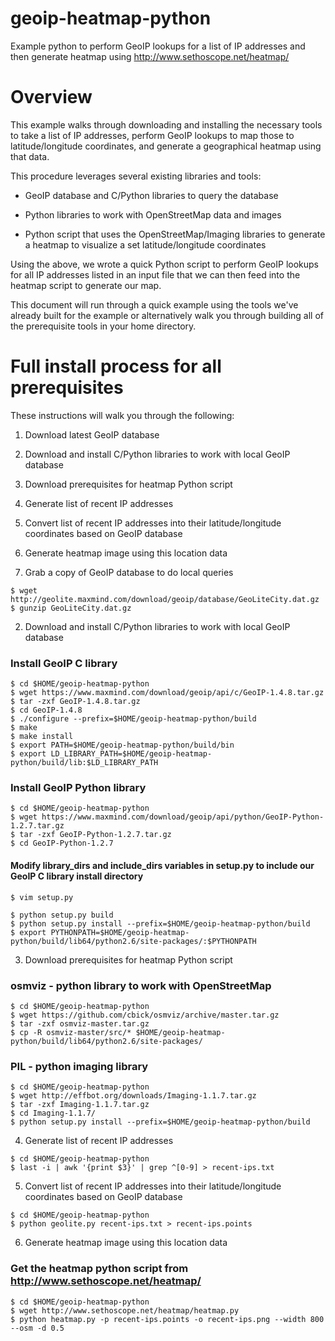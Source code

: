 geoip-heatmap-python
====================

Example python to perform GeoIP lookups for a list of IP addresses and then
generate heatmap using http://www.sethoscope.net/heatmap/


Overview
========

This example walks through downloading and installing the necessary tools to
take a list of IP addresses, perform GeoIP lookups to map those to
latitude/longitude coordinates, and generate a geographical heatmap using that
data.  

This procedure leverages several existing libraries and tools:

- GeoIP database and C/Python libraries to query the database

- Python libraries to work with OpenStreetMap data and images

- Python script that uses the OpenStreetMap/Imaging libraries to generate a
  heatmap to visualize a set latitude/longitude coordinates

Using the above, we wrote a quick Python script to perform GeoIP lookups for
all IP addresses listed in an input file that we can then feed into the heatmap
script to generate our map.

This document will run through a quick example using the tools we've already
built for the example or alternatively walk you through building all of the
prerequisite tools in your home directory.


Full install process for all prerequisites
==========================================

These instructions will walk you through the following:
1. Download latest GeoIP database
2. Download and install C/Python libraries to work with local GeoIP database
3. Download prerequisites for heatmap Python script
4. Generate list of recent IP addresses
5. Convert list of recent IP addresses into their latitude/longitude
   coordinates based on GeoIP database
6. Generate heatmap image using this location data

1. Grab a copy of GeoIP database to do local queries

```
$ wget http://geolite.maxmind.com/download/geoip/database/GeoLiteCity.dat.gz
$ gunzip GeoLiteCity.dat.gz
```

2. Download and install C/Python libraries to work with local GeoIP database

### Install GeoIP C library
```
$ cd $HOME/geoip-heatmap-python
$ wget https://www.maxmind.com/download/geoip/api/c/GeoIP-1.4.8.tar.gz
$ tar -zxf GeoIP-1.4.8.tar.gz
$ cd GeoIP-1.4.8
$ ./configure --prefix=$HOME/geoip-heatmap-python/build
$ make
$ make install
$ export PATH=$HOME/geoip-heatmap-python/build/bin
$ export LD_LIBRARY_PATH=$HOME/geoip-heatmap-python/build/lib:$LD_LIBRARY_PATH
```

### Install GeoIP Python library
```
$ cd $HOME/geoip-heatmap-python
$ wget https://www.maxmind.com/download/geoip/api/python/GeoIP-Python-1.2.7.tar.gz
$ tar -zxf GeoIP-Python-1.2.7.tar.gz
$ cd GeoIP-Python-1.2.7
```

#### Modify library_dirs and include_dirs variables in setup.py to include our GeoIP C library install directory
```
$ vim setup.py

$ python setup.py build
$ python setup.py install --prefix=$HOME/geoip-heatmap-python/build
$ export PYTHONPATH=$HOME/geoip-heatmap-python/build/lib64/python2.6/site-packages/:$PYTHONPATH
```

3. Download prerequisites for heatmap Python script

### osmviz - python library to work with OpenStreetMap
```
$ cd $HOME/geoip-heatmap-python
$ wget https://github.com/cbick/osmviz/archive/master.tar.gz
$ tar -zxf osmviz-master.tar.gz
$ cp -R osmviz-master/src/* $HOME/geoip-heatmap-python/build/lib64/python2.6/site-packages/
```

### PIL - python imaging library
```
$ cd $HOME/geoip-heatmap-python
$ wget http://effbot.org/downloads/Imaging-1.1.7.tar.gz
$ tar -zxf Imaging-1.1.7.tar.gz
$ cd Imaging-1.1.7/
$ python setup.py install --prefix=$HOME/geoip-heatmap-python/build
```


4. Generate list of recent IP addresses

```
$ cd $HOME/geoip-heatmap-python
$ last -i | awk '{print $3}' | grep ^[0-9] > recent-ips.txt
```

5. Convert list of recent IP addresses into their latitude/longitude
   coordinates based on GeoIP database

```
$ cd $HOME/geoip-heatmap-python
$ python geolite.py recent-ips.txt > recent-ips.points
```


6. Generate heatmap image using this location data

### Get the heatmap python script from http://www.sethoscope.net/heatmap/
```
$ cd $HOME/geoip-heatmap-python
$ wget http://www.sethoscope.net/heatmap/heatmap.py
$ python heatmap.py -p recent-ips.points -o recent-ips.png --width 800 --osm -d 0.5
```

